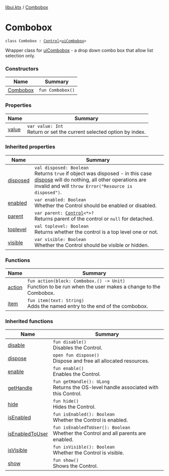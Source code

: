 [libui.ktx](../README.md) / [Combobox](README.md)

# Combobox

`class Combobox : `[`Control`](../-control/README.md)`<`[`uiCombobox`](../../libui/ui-combobox.md)`> `

Wrapper class for [uiCombobox](../../libui/ui-combobox.md) - a drop down combo box that allow list selection only.

### Constructors

| Name | Summary |
|---|---|
| [Combobox](-combobox.md) | `fun Combobox()` |

### Properties

| Name | Summary |
|---|---|
| [value](value.md) | `var value: Int`<br>Return or set the current selected option by index. |

### Inherited properties

| Name | Summary |
|---|---|
| [disposed](../-disposable/disposed.md) | `val disposed: Boolean`<br>Returns `true` if object was disposed - in this case [dispose](../-disposable/dispose.md) will do nothing, all other operations are invalid and will `throw Error("Resource is disposed")`. |
| [enabled](../-control/enabled.md) | `var enabled: Boolean`<br>Whether the Control should be enabled or disabled. |
| [parent](../-control/parent.md) | `var parent: `[`Control`](../-control/README.md)`<*>?`<br>Returns parent of the control or `null` for detached. |
| [toplevel](../-control/toplevel.md) | `val toplevel: Boolean`<br>Returns whether the control is a top level one or not. |
| [visible](../-control/visible.md) | `var visible: Boolean`<br>Whether the Control should be visible or hidden. |

### Functions

| Name | Summary |
|---|---|
| [action](action.md) | `fun action(block: Combobox.() -> Unit)`<br>Function to be run when the user makes a change to the Combobox. |
| [item](item.md) | `fun item(text: String)`<br>Adds the named entry to the end of the combobox. |

### Inherited functions

| Name | Summary |
|---|---|
| [disable](../-control/disable.md) | `fun disable()`<br>Disables the Control. |
| [dispose](../-control/dispose.md) | `open fun dispose()`<br>Dispose and free all allocated resources. |
| [enable](../-control/enable.md) | `fun enable()`<br>Enables the Control. |
| [getHandle](../-control/get-handle.md) | `fun getHandle(): ULong`<br>Returns the OS-level handle associated with this Control. |
| [hide](../-control/hide.md) | `fun hide()`<br>Hides the Control. |
| [isEnabled](../-control/is-enabled.md) | `fun isEnabled(): Boolean`<br>Whether the Control is enabled. |
| [isEnabledToUser](../-control/is-enabled-to-user.md) | `fun isEnabledToUser(): Boolean`<br>Whether the Control and all parents are enabled. |
| [isVisible](../-control/is-visible.md) | `fun isVisible(): Boolean`<br>Whether the Control is visible. |
| [show](../-control/show.md) | `fun show()`<br>Shows the Control. |

